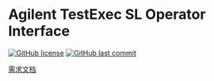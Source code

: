 # Agilent TestExec SL Operator Interface

[![GitHub license](https://img.shields.io/github/license/ccxxxi/agilent-testexec-sl)](#)
[![GitHub last commit](https://img.shields.io/github/last-commit/ccxxxi/agilent-testexec-sl)](../../commits)

[需求文档](../../wiki)
